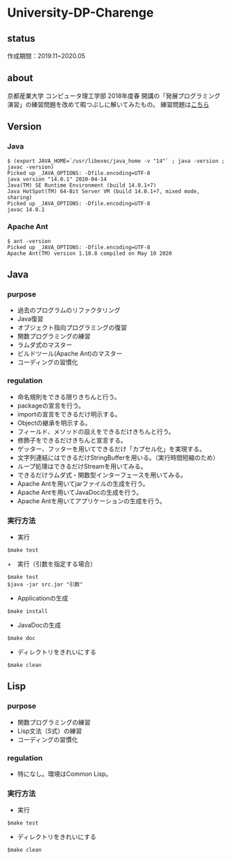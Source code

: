# University-DP-Charenge

## status
作成期間：2019.11~2020.05　

## about
京都産業大学 コンピュータ理工学部 2018年度春 開講の「発展プログラミング演習」の練習問題を改めて暇つぶしに解いてみたもの。
練習問題は[こちら](https://ksuap.github.io/2018spring/)

## Version
### Java
```
$ (export JAVA_HOME=`/usr/libexec/java_home -v "14"` ; java -version ; javac -version)
Picked up _JAVA_OPTIONS: -Dfile.encoding=UTF-8
java version "14.0.1" 2020-04-14
Java(TM) SE Runtime Environment (build 14.0.1+7)
Java HotSpot(TM) 64-Bit Server VM (build 14.0.1+7, mixed mode, sharing)
Picked up _JAVA_OPTIONS: -Dfile.encoding=UTF-8
javac 14.0.1
```

### Apache Ant
```
$ ant -version
Picked up _JAVA_OPTIONS: -Dfile.encoding=UTF-8
Apache Ant(TM) version 1.10.8 compiled on May 10 2020
```

## Java
### purpose
+ 過去のプログラムのリファクタリング
+ Java復習
+ オブジェクト指向プログラミングの復習
+ 関数プログラミングの練習
+ ラムダ式のマスター
+ ビルドツール(Apache Ant)のマスター
+ コーディングの習慣化

### regulation
+ 命名規則をできる限りきちんと行う。
+ packageの宣言を行う。
+ importの宣言をできるだけ明示する。
+ Objectの継承を明示する。
+ フィールド、メソッドの設えをできるだけきちんと行う。
+ 修飾子をできるだけきちんと宣言する。
+ ゲッター、フッターを用いてできるだけ「カプセル化」を実現する。
+ 文字列連結にはできるだけStringBufferを用いる。（実行時間短縮のため）
+ ループ処理はできるだけStreamを用いてみる。
+ できるだけラムダ式・関数型インターフェースを用いてみる。
+ Apache Antを用いてjarファイルの生成を行う。
+ Apache Antを用いてJavaDocの生成を行う。
+ Apache Antを用いてアプリケーションの生成を行う。

### 実行方法
+ 実行
```
$make test
```

+　実行（引数を指定する場合）
```
$make test
$java -jar src.jar "引数"
```

+ Applicationの生成
```
$make install
```

+ JavaDocの生成
```
$make doc
```

+ ディレクトリをきれいにする
```
$make clean
```

## Lisp
### purpose
+ 関数プログラミングの練習
+ Lisp文法（S式）の練習
+ コーディングの習慣化

### regulation
+ 特になし。環境はCommon Lisp。

### 実行方法
+ 実行
```
$make test
```

+ ディレクトリをきれいにする
```
$make clean
```

